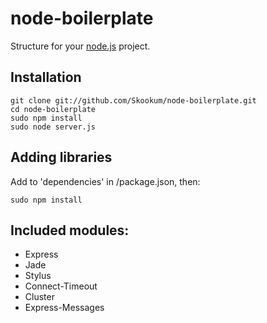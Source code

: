 # node-boilerplate
      
  Structure for your [node.js](http://nodejs.org) project.

## Installation

    git clone git://github.com/Skookum/node-boilerplate.git
    cd node-boilerplate
    sudo npm install
    sudo node server.js

## Adding libraries

  Add to 'dependencies' in /package.json, then:
  
    sudo npm install
    
## Included modules:

  - Express
  - Jade
  - Stylus
  - Connect-Timeout
  - Cluster
  - Express-Messages
  